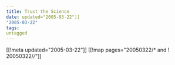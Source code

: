 ```yaml
---
title: Trust the Science
date: updated="2005-03-22"]]
"2005-03-22"
tags:
untagged
---
```

[[!meta updated="2005-03-22"]]
[[!map pages="20050322/* and ! 20050322/*/*"]]
